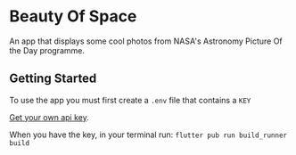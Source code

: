 # Beauty Of Space

An app that displays some cool photos from NASA's Astronomy Picture Of the Day programme.

## Getting Started

To use the app you must first create a `.env` file that contains a `KEY`

[Get your own api key](https://api.nasa.gov/).

When you have the key, in your terminal run: `flutter pub run build_runner build`
